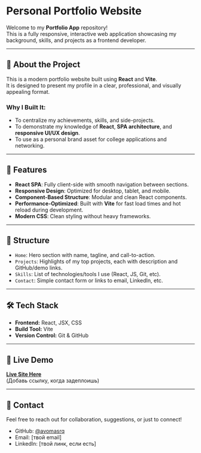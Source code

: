 # Personal Portfolio Website

Welcome to my **Portfolio App** repository!  
This is a fully responsive, interactive web application showcasing my background, skills, and projects as a frontend developer.

---

## 🌟 About the Project

This is a modern portfolio website built using **React** and **Vite**.  
It is designed to present my profile in a clear, professional, and visually appealing format.

### Why I Built It:
- To centralize my achievements, skills, and side-projects.
- To demonstrate my knowledge of **React**, **SPA architecture**, and **responsive UI/UX design**.
- To use as a personal brand asset for college applications and networking.

---

## 🚀 Features

- **React SPA**: Fully client-side with smooth navigation between sections.
- **Responsive Design**: Optimized for desktop, tablet, and mobile.
- **Component-Based Structure**: Modular and clean React components.
- **Performance-Optimized**: Built with **Vite** for fast load times and hot reload during development.
- **Modern CSS**: Clean styling without heavy frameworks.

---

## 🧱 Structure

- `Home`: Hero section with name, tagline, and call-to-action.
- `Projects`: Highlights of my top projects, each with description and GitHub/demo links.
- `Skills`: List of technologies/tools I use (React, JS, Git, etc).
- `Contact`: Simple contact form or links to email, LinkedIn, etc.

---

## 🛠️ Tech Stack

- **Frontend:** React, JSX, CSS
- **Build Tool:** Vite
- **Version Control:** Git & GitHub

---

## 🔗 Live Demo

**[Live Site Here](https://your-deployment-link.netlify.app)**  
(Добавь ссылку, когда задеплоишь)

---

## 🤝 Contact

Feel free to reach out for collaboration, suggestions, or just to connect!

- GitHub: [@avomasrq](https://github.com/avomasrq)
- Email: [твой email]
- LinkedIn: [твой линк, если есть]
